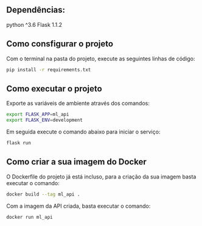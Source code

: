 
## Dependências:

python ^3.6
Flask 1.1.2

## Como consfigurar o projeto

Com o terminal na pasta do projeto, execute as seguintes linhas de código:

```bash
pip install -r requirements.txt
```

## Como executar o projeto

Exporte as variáveis de ambiente através dos comandos:

```bash
export FLASK_APP=ml_api
export FLASK_ENV=development
```
Em seguida execute o comando abaixo para iniciar o serviço:

```bash
flask run
```

## Como criar a sua imagem do Docker

O Dockerfile do projeto já está incluso, para a criação da sua imagem basta executar o comando:

```bash
docker build --tag ml_api .
```

Com a imagem da API criada, basta executar o comando:

```bash
docker run ml_api
```
